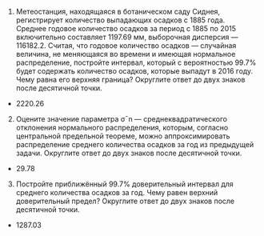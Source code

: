 1. Метеостанция, находящаяся в ботаническом саду Сиднея, регистрирует количество выпадающих осадков с 1885 года. Среднее годовое количество осадков за период с 1885 по 2015 включительно составляет 1197.69 мм, выборочная дисперсия — 116182.2. Считая, что годовое количество осадков — случайная величина, не меняющаяся во времени и имеющая нормальное распределение, постройте интервал, который с вероятностью 99.7% будет содержать количество осадков, которые выпадут в 2016 году. Чему равна его верхняя граница? Округлите ответ до двух знаков после десятичной точки.
  * 2220.26
2. Оцените значение параметра σ¯n — среднеквадратического отклонения нормального распределения, которым, согласно центральной предельной теореме, можно аппроксимировать распределение среднего количества осадков за год из предыдущей задачи. Округлите ответ до двух знаков после десятичной точки.
  * 29.78
3. Постройте приближённый 99.7% доверительный интервал для среднего количества осадков за год. Чему равен верхний доверительный предел? Округлите ответ до двух знаков после десятичной точки.
  * 1287.03
